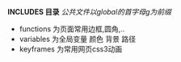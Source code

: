 **INCLUDES 目录**
_公共文件以global的首字母g为前缀_
* functions 为页面常用边框,圆角,..
* variables 为全局变量 颜色 背景 路径
* keyframes 为常用网页css3动画